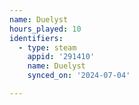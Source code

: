 ```yaml
---
name: Duelyst
hours_played: 10
identifiers:
  - type: steam
    appid: '291410'
    name: Duelyst
    synced_on: '2024-07-04'

---
```

